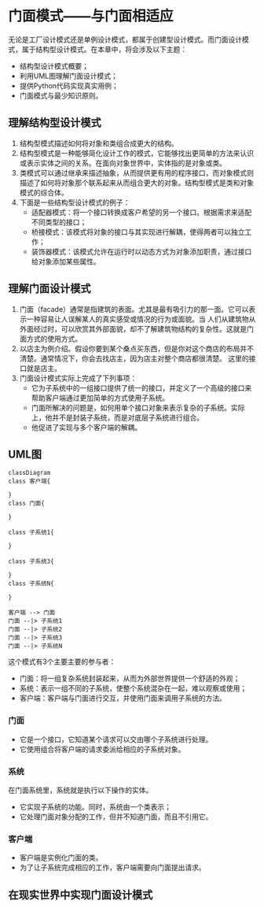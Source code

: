 # 门面模式——与门面相适应
无论是工厂设计模式还是单例设计模式，都属于创建型设计模式。而门面设计模式，属于结构型设计模式。在本章中，将会涉及以下主题：
- 结构型设计模式概要；
- 利用UML图理解门面设计模式；
- 提供Python代码实现真实用例；
- 门面模式与最少知识原则。

## 理解结构型设计模式

1. 结构型模式描述如何将对象和类组合成更大的结构。
2. 结构型模式是一种能够简化设计工作的模式，它能够找出更简单的方法来认识或表示实体之间的关系。在面向对象世界中，实体指的是对象或类。
3. 类模式可以通过继承来描述抽象，从而提供更有用的程序接口，而对象模式则描述了如何将对象那个联系起来从而组合更大的对象。结构型模式是类和对象模式的综合体。
4. 下面是一些结构型设计模式的例子：
   - 适配器模式：将一个接口转换成客户希望的另一个接口。根据需求来适配不同类型的接口；
   - 桥接模式：该模式将对象的接口与其实现进行解耦，使得两者可以独立工作；
   - 装饰器模式：该模式允许在运行时以动态方式为对象添加职责，通过接口给对象添加某些属性。

## 理解门面设计模式
1. 门面（facade）通常是指建筑的表面。尤其是最有吸引力的那一面。它可以表示一种容易让人误解某人的真实感受或情况的行为或面貌。当
人们从建筑物从外面经过时，可以欣赏其外部面貌，却不了解建筑物结构的复杂性。这就是门面方式的使用方式。
2. 以店主为例介绍。假设你要到某个桑点买东西，但是你对这个商店的布局并不清楚。通常情况下，你会去找店主，因为店主对整个商店都很清楚。
这里的接口就是店主。
3. 门面设计模式实际上完成了下列事项：
   - 它为子系统中的一组接口提供了统一的接口，并定义了一个高级的接口来帮助客户端通过更加简单的方式使用子系统。
   - 门面所解决的问题是，如何用单个接口对象来表示复杂的子系统。实际上，他并不是封装子系统，而是对底层子系统进行组合。
   - 他促进了实现与多个客户端的解耦。

## UML图
```mermaid
classDiagram
class 客户端{
    
}
class 门面{
    
}

class 子系统1{
    
}

class 子系统3{
   
}
class 子系统N{
   
}

客户端 --> 门面
门面 --|> 子系统1
门面 --|> 子系统2
门面 --|> 子系统3
门面 --|> 子系统N
```
这个模式有3个主要主要的参与者：
- 门面：将一组复杂系统封装起来，从而为外部世界提供一个舒适的外观；
- 系统：表示一组不同的子系统，使整个系统混杂在一起，难以观察或使用；
- 客户端：客户端与门面进行交互，并使用门面来调用子系统的方法。

### 门面

- 它是一个接口，它知道某个请求可以交由哪个子系统进行处理。
- 它使用组合将客户端的请求委派给相应的子系统对象。

### 系统
在门面系统里，系统就是执行以下操作的实体。
  - 它实现子系统的功能。同时，系统由一个类表示；
  - 它处理门面对象分配的工作，但并不知道门面，而且不引用它。

### 客户端
- 客户端是实例化门面的类。
- 为了让子系统完成相应的工作，客户端需要向门面提出请求。

## 在现实世界中实现门面设计模式








